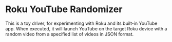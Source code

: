 # Roku YouTube Randomizer

This is a toy driver, for experimenting with Roku and its built-in YouTube app. When executed, it will launch YouTube on the target Roku device with a random video from a specified list of videos in JSON format.
